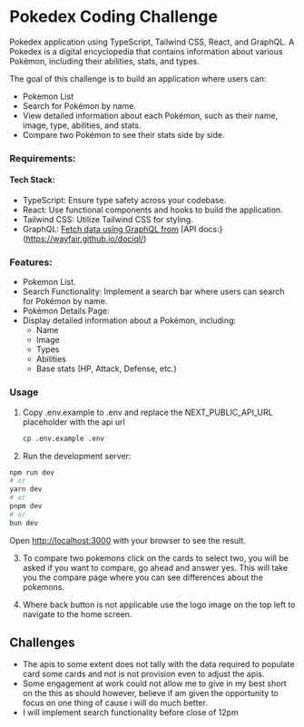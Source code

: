 # Pokedex Coding Challenge
Pokedex application using TypeScript, Tailwind CSS, React, and GraphQL. A Pokedex is a digital encyclopedia that contains information about various Pokémon, including their abilities, stats, and types. 

The goal of this challenge is to build an application where users can:
- Pokemon List
- Search for Pokémon by name.
- View detailed information about each Pokémon, such as their name, image, type, abilities, and stats.
- Compare two Pokémon to see their stats side by side.

### Requirements:
#### Tech Stack:
* TypeScript: Ensure type safety across your codebase.
* React: Use functional components and hooks to build the application.
* Tailwind CSS: Utilize Tailwind CSS for styling.
* GraphQL: [Fetch data using GraphQL from](https://graphql-pokemon2.vercel.app/)
 [API docs:}(https://wayfair.github.io/dociql/)

### Features:
- Pokemon List.
- Search Functionality: Implement a search bar where users can search for Pokémon by name.
- Pokémon Details Page:
- Display detailed information about a Pokémon, including:
    - Name
    - Image
    - Types
    - Abilities
    - Base stats (HP, Attack, Defense, etc.)

### Usage
1. Copy .env.example to .env and replace the NEXT_PUBLIC_API_URL placeholder with the api url
    ```bash 
    cp .env.example .env
    ```

2. Run the development server:

```bash
npm run dev
# or
yarn dev
# or
pnpm dev
# or
bun dev
```

Open [http://localhost:3000](http://localhost:3000) with your browser to see the result.

3. To compare two pokemons click on the cards to select two, you will be asked if you want to compare, go ahead and answer yes. This will take you the compare page where you can see differences about the pokemons.

4. Where back button is not applicable use the logo image on the top left to navigate to the home screen.

## Challenges
- The apis to some extent does not tally with the data required to populate card some cards and not is not provision even to adjust the apis.
- Some engagement at work could not allow me to give in my best short on the this as should however, believe if am given the opportunity to focus on one thing of cause i will do much better.
- I will implement search functionality before close of 12pm 


